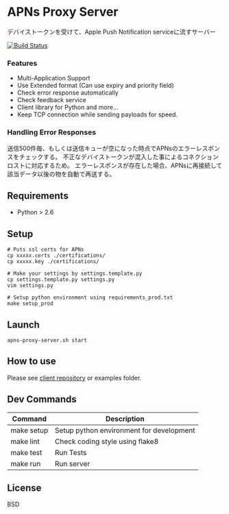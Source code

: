 # APNs Proxy Server

デバイストークンを受けて、Apple Push Notification serviceに流すサーバー

[![Build Status](https://travis-ci.org/voyagegroup/apns-proxy-server.png?branch=master)](https://travis-ci.org/voyagegroup/apns-proxy-server)

### Features

- Multi-Application Support
- Use Extended format (Can use expiry and priority field)
- Check error response automatically
- Check feedback service
- Client library for Python and more...
- Keep TCP connection while sending payloads for speed.

### Handling Error Responses

送信500件毎、もしくは送信キューが空になった時点でAPNsのエラーレスポンスをチェックする。
不正なデバイストークンが混入した事によるコネクションロストに対応するため。
エラーレスポンスが存在した場合、APNsに再接続して該当データ以後の物を自動で再送する。

## Requirements

- Python > 2.6

## Setup

```
# Puts ssl certs for APNs
cp xxxxx.certs ./certifications/
cp xxxxx.key ./certifications/

# Make your settings by settings.template.py
cp settings.template.py settings.py
vim settings.py

# Setup python environment using requirements_prod.txt
make setup_prod
```

## Launch

```
apns-proxy-server.sh start
```

## How to use

Please see [client repository](https://github.com/voyagegroup/apns-proxy-client-py) or examples folder.

## Dev Commands

Command | Description
--- | ---
make setup | Setup python environment for development
make lint | Check coding style using flake8
make test | Run Tests
make run | Run server

## License

BSD
